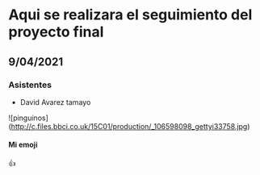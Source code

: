 # Aqui se realizara el seguimiento del proyecto final
## 9/04/2021 

### Asistentes 

* David Avarez tamayo

![pinguinos] (http://c.files.bbci.co.uk/15C01/production/_106598098_gettyi33758.jpg)

#### Mi emoji 
:+1:

